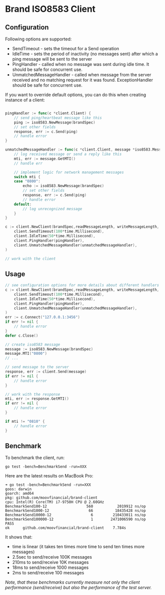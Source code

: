# Brand ISO8583 Client

## Configuration

Following options are supported:

* SendTimeout - sets the timeout for a Send operation
* IdleTime - sets the period of inactivity (no messages sent) after which a ping message will be sent to the server
* PingHandler - called when no message was sent during idle time. It should be safe for concurrent use.
* UnmatchedMessageHandler - called when message from the server received and no matching request for it was found. ExceptionHandler should be safe for concurrent use.

If you want to override default options, you can do this when creating instance of a client:

```go

pingHandler := func(c *client.Client) {
	// send ping/heartbeat message like this
	ping := iso8583.NewMessage(brandSpec)
	// set other fields
	response, err := c.Send(ping)
	// handle error
}

unmatchedMessageHandler := func(c *client.Client, message *iso8583.Message) {
	// log received message or send a reply like this
	mti, err := message.GetMTI()
	// handle err

	// implement logic for network management messages
	switch mti {
	case "0800":
		echo := iso8583.NewMessage(brandSpec)
		// set other fields
		response, err := c.Send(ping)
		// handle error
	default:
		// log unrecognized message
	}
}

c := client.NewClient(brandSpec,readMessageLength, writeMessageLength,
	client.SendTimeout(100*time.Millisecond),
	client.IdleTime(50*time.Millisecond),
	client.PingHandler(pingHandler),
	client.UnmatchedMessageHandler(unmatchedMessageHandler),
)

// work with the client
```



## Usage

```go
// see configuration options for more details about different handlers
c := client.NewClient(brandSpec,readMessageLength, writeMessageLength,
	client.SendTimeout(100*time.Millisecond),
	client.IdleTime(50*time.Millisecond),
	client.PingHandler(pingHandler),
	client.UnmatchedMessageHandler(unmatchedMessageHandler),
)
err := c.Connect("127.0.0.1:3456")
if err != nil {
	// handle error
}
defer c.Close()

// create iso8583 message
message := iso8583.NewMessage(brandSpec)
message.MTI("0800")
// ...

// send message to the server
response, err := client.Send(message)
if err != nil {
	// handle error
}

// work with the response
mti, err := response.GetMTI()
if err != nil {
	// handle error
}

if mti != "0810" {
	// handle error
}
```

## Benchmark

To benchmark the client, run:

```
go test -bench=BenchmarkSend -run=XXX
```

Here are the latest results on MacBook Pro:

```
➜ go test -bench=BenchmarkSend -run=XXX
goos: darwin
goarch: amd64
pkg: github.com/moovfinancial/brand-client
cpu: Intel(R) Core(TM) i7-9750H CPU @ 2.60GHz
BenchmarkSend100-12                  560           2019912 ns/op
BenchmarkSend1000-12                  66          18435428 ns/op
BenchmarkSend10000-12                  6         210433011 ns/op
BenchmarkSend100000-12                 1        2471006590 ns/op
PASS
ok      github.com/moovfinancial/brand-client    7.784s
```

It shows that:
* time is linear (it takes ten times more time to send ten times more messages)
* 2.5sec to send/receive 100K messages
* 210ms to send/receive 10K messages
* 18ms to send/receive 1000 messages
* 2ms to send/receive 100 messages

_Note, that these benchmarks currently measure not only the client performance
(send/receive) but also the performance of the test server._
